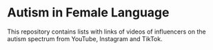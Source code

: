 # Autism in Female Language

This repository contains lists with links of videos of influencers on the autism spectrum from YouTube, Instagram and TikTok.
